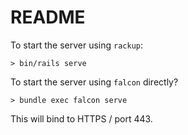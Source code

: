 # README

To start the server using `rackup`:

```
> bin/rails serve
```

To start the server using `falcon` directly?

```
> bundle exec falcon serve
```

This will bind to HTTPS / port 443.
